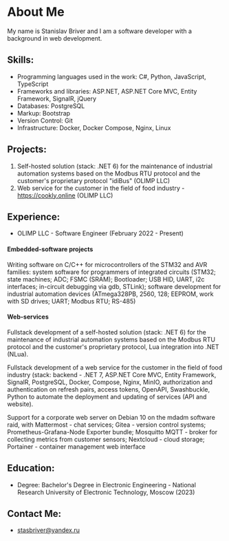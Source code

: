 # About Me

My name is Stanislav Briver and I am a software developer with a background in web development.

## Skills:

- Programming languages used in the work: C#, Python, JavaScript, TypeScript
- Frameworks and libraries: ASP.NET, ASP.NET Core MVC, Entity Framework, SignalR, jQuery
- Databases: PostgreSQL
- Markup: Bootstrap
- Version Control: Git
- Infrastructure: Docker, Docker Compose, Nginx, Linux

## Projects:

1. Self-hosted solution (stack: .NET 6) for the maintenance of industrial automation systems based on the Modbus RTU protocol and the customer's proprietary protocol "idiBus" (OLIMP LLC)
2. Web service for the customer in the field of food industry - https://cookly.online (OLIMP LLC)

## Experience:

- OLIMP LLC - Software Engineer (February 2022 - Present)
  
#### Embedded-software projects

Writing software on C/C++ for microcontrollers of the STM32 and AVR families: system software for programmers of integrated circuits (STM32; state machines; ADC; FSMC (SRAM); Bootloader; USB HID, UART, i2c interfaces; in-circuit debugging via gdb, STLink); software development for industrial automation devices (ATmega328PB, 2560, 128; EEPROM, work with SD drives; UART; Modbus RTU; RS-485)

#### Web-services

Fullstack development of a self-hosted solution (stack: .NET 6) for the maintenance of industrial automation systems based on the Modbus RTU protocol and the customer's proprietary protocol, Lua integration into .NET (NLua).

Fullstack development of a web service for the customer in the field of food industry (stack: backend - .NET 7, ASP.NET Core MVC, Entity Framework, SignalR, PostgreSQL, Docker, Compose, Nginx, MinIO, authorization and authentication on refresh pairs, access tokens, OpenAPI, Swashbuckle, Python to automate the deployment and updating of services (API and website).

Support for a corporate web server on Debian 10 on the mdadm software raid, with Mattermost - chat services; Gitea - version control systems; Prometheus-Grafana-Node Exporter bundle; Mosquitto MQTT - broker for collecting metrics from customer sensors; Nextcloud - cloud storage; Portainer - container management web interface

## Education:

- Degree: Bachelor's Degree in Electronic Engineering - National Research University of Electronic Technology, Moscow (2023)

## Contact Me:

- stasbriver@yandex.ru
